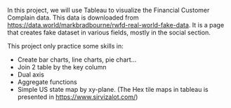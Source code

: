 In this project, we will use Tableau to visualize the Financial Customer Complain data.
This data is downloaded from https://data.world/markbradbourne/rwfd-real-world-fake-data. It is a page that creates fake dataset in various fields, 
mostly in the social section.

This project only practice some skills in:
  - Create bar charts, line charts, pie chart...
  - Join 2 table by the key column
  - Dual axis
  - Aggregate functions
  - Simple US state map by xy-plane. (The Hex tile maps in tableau is presented in https://www.sirvizalot.com/)
